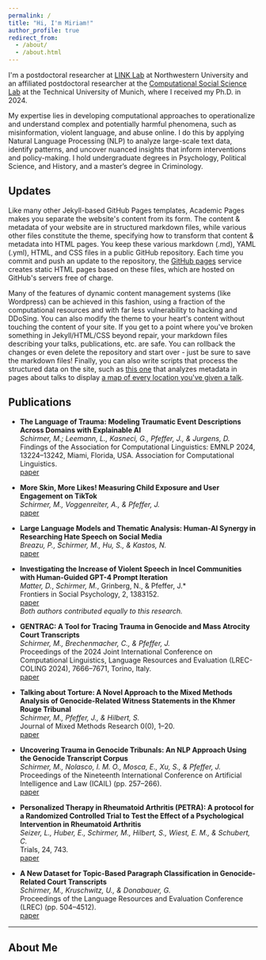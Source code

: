 ```yaml
---
permalink: /
title: "Hi, I'm Miriam!"
author_profile: true
redirect_from: 
  - /about/
  - /about.html
---
```


I'm a postdoctoral researcher at [LINK Lab](https://link.soc.northwestern.edu/about-us/) at Northwestern University and an affiliated postdoctoral researcher at the [Computational Social Science Lab](https://www.hfp.tum.de/css/startseite/) at the Technical University of Munich, where I received my Ph.D. in 2024. 

My expertise lies in developing computational approaches to operationalize and understand complex and potentially harmful phenomena, such as misinformation, violent language, and abuse online. I do this by applying Natural Language Processing (NLP) to analyze large-scale text data, identify patterns, and uncover nuanced insights that inform interventions and policy-making.
I hold undergraduate degrees in Psychology, Political Science, and History, and a master’s degree in Criminology.

Updates
------
Like many other Jekyll-based GitHub Pages templates, Academic Pages makes you separate the website's content from its form. The content & metadata of your website are in structured markdown files, while various other files constitute the theme, specifying how to transform that content & metadata into HTML pages. You keep these various markdown (.md), YAML (.yml), HTML, and CSS files in a public GitHub repository. Each time you commit and push an update to the repository, the [GitHub pages](https://pages.github.com/) service creates static HTML pages based on these files, which are hosted on GitHub's servers free of charge.

Many of the features of dynamic content management systems (like Wordpress) can be achieved in this fashion, using a fraction of the computational resources and with far less vulnerability to hacking and DDoSing. You can also modify the theme to your heart's content without touching the content of your site. If you get to a point where you've broken something in Jekyll/HTML/CSS beyond repair, your markdown files describing your talks, publications, etc. are safe. You can rollback the changes or even delete the repository and start over - just be sure to save the markdown files! Finally, you can also write scripts that process the structured data on the site, such as [this one](https://github.com/academicpages/academicpages.github.io/blob/master/talkmap.ipynb) that analyzes metadata in pages about talks to display [a map of every location you've given a talk](https://academicpages.github.io/talkmap.html).

Publications
------
- **The Language of Trauma: Modeling Traumatic Event Descriptions Across Domains with Explainable AI**  
  *Schirmer, M.; Leemann, L., Kasneci, G., Pfeffer, J., & Jurgens, D.*  
  Findings of the Association for Computational Linguistics: EMNLP 2024, 13224–13242, Miami, Florida, USA. Association for Computational Linguistics.  
  [paper](https://aclanthology.org/2024.findings-emnlp.773)

- **More Skin, More Likes! Measuring Child Exposure and User Engagement on TikTok**  
  *Schirmer, M., Voggenreiter, A., & Pfeffer, J.*  
  [paper](https://arxiv.org/abs/2408.05622)

- **Large Language Models and Thematic Analysis: Human-AI Synergy in Researching Hate Speech on Social Media**  
  *Breazu, P., Schirmer, M., Hu, S., & Kastos, N.*  
  [paper](https://arxiv.org/abs/2408.05126)

- **Investigating the Increase of Violent Speech in Incel Communities with Human-Guided GPT-4 Prompt Iteration**  
  *Matter, D.*, *Schirmer, M.*, Grinberg, N., & Pfeffer, J.*  
  Frontiers in Social Psychology, 2, 1383152.  
  [paper](https://doi.org/10.3389/frsps.2024.1383152)  
  *Both authors contributed equally to this research.*

- **GENTRAC: A Tool for Tracing Trauma in Genocide and Mass Atrocity Court Transcripts**  
  *Schirmer, M., Brechenmacher, C., & Pfeffer, J.*  
  Proceedings of the 2024 Joint International Conference on Computational Linguistics, Language Resources and Evaluation (LREC-COLING 2024), 7666–7671, Torino, Italy.  
  [paper](https://aclanthology.org/2024.lrec-main.677)

- **Talking about Torture: A Novel Approach to the Mixed Methods Analysis of Genocide-Related Witness Statements in the Khmer Rouge Tribunal**  
  *Schirmer, M., Pfeffer, J., & Hilbert, S.*  
  Journal of Mixed Methods Research 0(0), 1–20.  
  [paper](https://doi.org/10.1177/15586898231218463)

- **Uncovering Trauma in Genocide Tribunals: An NLP Approach Using the Genocide Transcript Corpus**  
  *Schirmer, M., Nolasco, I. M. O., Mosca, E., Xu, S., & Pfeffer, J.*  
  Proceedings of the Nineteenth International Conference on Artificial Intelligence and Law (ICAIL) (pp. 257–266).  
  [paper](https://doi.org/10.1145/3594536.3595147)

- **Personalized Therapy in Rheumatoid Arthritis (PETRA): A protocol for a Randomized Controlled Trial to Test the Effect of a Psychological Intervention in Rheumatoid Arthritis**  
  *Seizer, L., Huber, E., Schirmer, M., Hilbert, S., Wiest, E. M., & Schubert, C.*  
  Trials, 24, 743.  
  [paper](https://doi.org/10.1186/s13063-023-07707-0)

- **A New Dataset for Topic-Based Paragraph Classification in Genocide-Related Court Transcripts**  
  *Schirmer, M., Kruschwitz, U., & Donabauer, G.*  
  Proceedings of the Language Resources and Evaluation Conference (LREC) (pp. 504–4512).  
  [paper](https://aclanthology.org/2022.lrec-1.479)

------


About Me
------
